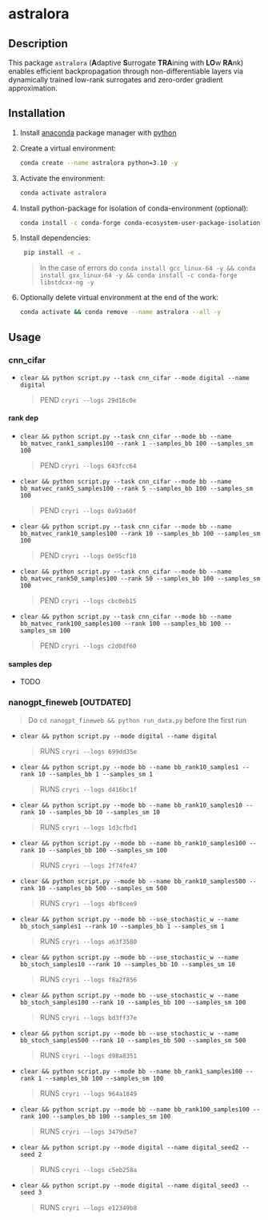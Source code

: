 # astralora


## Description

This package `astralora` (**A**daptive **S**urrogate **TRA**ining with **LO**w **RA**nk) enables efficient backpropagation through non-differentiable layers via dynamically trained low-rank surrogates and zero-order gradient approximation.


## Installation

1. Install [anaconda](https://www.anaconda.com) package manager with [python](https://www.python.org)

2. Create a virtual environment:
    ```bash
    conda create --name astralora python=3.10 -y
    ```

3. Activate the environment:
    ```bash
    conda activate astralora 
    ```

4. Install python-package for isolation of conda-environment (optional):
    ```bash
    conda install -c conda-forge conda-ecosystem-user-package-isolation -y
    ```

5. Install dependencies:
    ```bash
     pip install -e .
    ```
    > In the case of errors do `conda install gcc_linux-64 -y && conda install gxx_linux-64 -y && conda install -c conda-forge libstdcxx-ng -y`

6. Optionally delete virtual environment at the end of the work:
    ```bash
    conda activate && conda remove --name astralora --all -y
    ```
    

## Usage

### cnn_cifar

- `clear && python script.py --task cnn_cifar --mode digital --name digital`
    > PEND `cryri --logs 29d16c0e`

#### rank dep

- `clear && python script.py --task cnn_cifar --mode bb --name bb_matvec_rank1_samples100 --rank 1 --samples_bb 100 --samples_sm 100`
    > PEND `cryri --logs 643fcc64`

- `clear && python script.py --task cnn_cifar --mode bb --name bb_matvec_rank5_samples100 --rank 5 --samples_bb 100 --samples_sm 100`
    > PEND `cryri --logs 0a93a60f`

- `clear && python script.py --task cnn_cifar --mode bb --name bb_matvec_rank10_samples100 --rank 10 --samples_bb 100 --samples_sm 100`
    > PEND `cryri --logs 0e95cf18`

- `clear && python script.py --task cnn_cifar --mode bb --name bb_matvec_rank50_samples100 --rank 50 --samples_bb 100 --samples_sm 100`
    > PEND `cryri --logs cbc0eb15`

- `clear && python script.py --task cnn_cifar --mode bb --name bb_matvec_rank100_samples100 --rank 100 --samples_bb 100 --samples_sm 100`
    > PEND `cryri --logs c2d0df60`

#### samples dep

- TODO

### nanogpt_fineweb [OUTDATED]

> Do `cd nanogpt_fineweb && python run_data.py` before the first run

- `clear && python script.py --mode digital --name digital`
    > RUNS `cryri --logs 699dd35e`

- `clear && python script.py --mode bb --name bb_rank10_samples1 --rank 10 --samples_bb 1 --samples_sm 1`
    > RUNS `cryri --logs d416bc1f`

- `clear && python script.py --mode bb --name bb_rank10_samples10 --rank 10 --samples_bb 10 --samples_sm 10`
    > RUNS `cryri --logs 1d3cfbd1`

- `clear && python script.py --mode bb --name bb_rank10_samples100 --rank 10 --samples_bb 100 --samples_sm 100`
    > RUNS `cryri --logs 2f74fe47`

- `clear && python script.py --mode bb --name bb_rank10_samples500 --rank 10 --samples_bb 500 --samples_sm 500`
    > RUNS `cryri --logs 4bf8cee9`

- `clear && python script.py --mode bb --use_stochastic_w --name bb_stoch_samples1 --rank 10 --samples_bb 1 --samples_sm 1`
    > RUNS `cryri --logs a63f3580`

- `clear && python script.py --mode bb --use_stochastic_w --name bb_stoch_samples10 --rank 10 --samples_bb 10 --samples_sm 10`
    > RUNS `cryri --logs f8a2f856`

- `clear && python script.py --mode bb --use_stochastic_w --name bb_stoch_samples100 --rank 10 --samples_bb 100 --samples_sm 100`
    > RUNS `cryri --logs bd3ff37e`

- `clear && python script.py --mode bb --use_stochastic_w --name bb_stoch_samples500 --rank 10 --samples_bb 500 --samples_sm 500`
    > RUNS `cryri --logs d98a8351`

- `clear && python script.py --mode bb --name bb_rank1_samples100 --rank 1 --samples_bb 100 --samples_sm 100`
    > RUNS `cryri --logs 964a1849`

- `clear && python script.py --mode bb --name bb_rank100_samples100 --rank 100 --samples_bb 100 --samples_sm 100`
    > RUNS `cryri --logs 3479d5e7`

- `clear && python script.py --mode digital --name digital_seed2 --seed 2`
    > RUNS `cryri --logs c5eb258a`

- `clear && python script.py --mode digital --name digital_seed3 --seed 3`
    > RUNS `cryri --logs e12349b8`